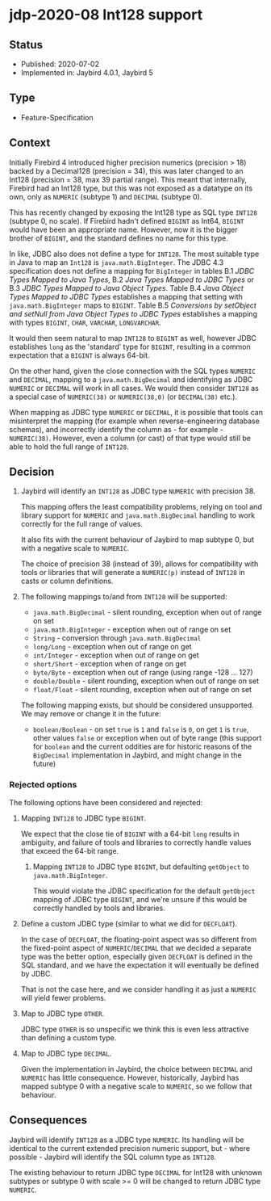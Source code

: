 # jdp-2020-08 Int128 support

## Status

- Published: 2020-07-02
- Implemented in: Jaybird 4.0.1, Jaybird 5

## Type

- Feature-Specification

## Context

Initially Firebird 4 introduced higher precision numerics (precision > 18)
backed by a Decimal128 (precision = 34), this was later changed to an Int128
(precision = 38, max 39 partial range). This meant that internally, Firebird had
an Int128 type, but this was not exposed as a datatype on its own, only as
`NUMERIC` (subtype 1) and `DECIMAL` (subtype 0).

This has recently changed by exposing the Int128 type as SQL type `INT128`
(subtype 0, no scale). If Firebird hadn't defined `BIGINT` as Int64, `BIGINT`
would have been an appropriate name. However, now it is the bigger brother of
`BIGINT`, and the standard defines no name for this type.

In like, JDBC also does not define a type for `INT128`. The most suitable type
in Java to map an `Int128` is `java.math.BigInteger`. The JDBC 4.3 specification
does not define a mapping for `BigInteger` in tables B.1 _JDBC Types Mapped to
Java Types_, B.2 _Java Types Mapped to JDBC Types_ or B.3 _JDBC Types Mapped to
Java Object Types_. Table B.4 _Java Object Types Mapped to JDBC Types_
establishes a mapping that setting with `java.math.BigInteger` maps to `BIGINT`.
Table B.5 _Conversions by setObject and setNull from Java Object
Types to JDBC Types_ establishes a mapping with types `BIGINT`, `CHAR`,
`VARCHAR`, `LONGVARCHAR`.

It would then seem natural to map `INT128` to `BIGINT` as well, however JDBC
establishes `long` as the 'standard' type for `BIGINT`, resulting in a common
expectation that a `BIGINT` is always 64-bit.

On the other hand, given the close connection with the SQL types `NUMERIC` and
`DECIMAL`, mapping to a `java.math.BigDecimal` and identifying as JDBC `NUMERIC`
or `DECIMAL` will work in all cases. We would then consider `INT128` as a
special case of `NUMERIC(38)` or `NUMERIC(38,0)` (or `DECIMAL(38)` etc.).

When mapping as JDBC type `NUMERIC` or `DECIMAL`, it is possible that tools can
misinterpret the mapping (for example when reverse-engineering database schemas),
and incorrectly identify the column as - for example - `NUMERIC(38)`. However,
even a column (or cast) of that type would still be able to hold the full range
of `INT128`.  

## Decision

1.  Jaybird will identify an `INT128` as JDBC type `NUMERIC` with precision 38.

    This mapping offers the least compatibility problems, relying on tool and
    library support for `NUMERIC` and `java.math.BigDecimal` handling to work
    correctly for the full range of values.
    
    It also fits with the current behaviour of Jaybird to map subtype 0, but
    with a negative scale to `NUMERIC`.
    
    The choice of precision 38 (instead of 39), allows for compatibility with
    tools or libraries that will generate a `NUMERIC(p)` instead of `INT128` in
    casts or column definitions.
    
2.  The following mappings to/and from `INT128` will be supported:

    - `java.math.BigDecimal` - silent rounding, exception when out of range on
      set
    - `java.math.BigInteger` - exception when out of range on set
    - `String` - conversion through `java.math.BigDecimal`
    - `long/Long` - exception when out of range on get
    - `int/Integer` - exception when out of range on get
    - `short/Short` - exception when of range on get
    - `byte/Byte` - exception when out of range (using range -128 ... 127)
    - `double/Double` - silent rounding, exception when out of range on set
    - `float/Float` - silent rounding, exception when out of range on set
    
    The following mapping exists, but should be considered unsupported. We may
    remove or change it in the future:
    
    - `boolean/Boolean` - on set `true` is `1` and `false` is `0`, on get `1` is
      `true`, other values `false` or exception when out of byte range (this
      support for `boolean` and the current oddities are for historic reasons of
      the `BigDecimal` implementation in Jaybird, and might change in the future)

### Rejected options

The following options have been considered and rejected:

1.  Mapping `INT128` to JDBC type `BIGINT`.

    We expect that the close tie of `BIGINT` with a 64-bit `long` results in
    ambiguity, and failure of tools and libraries to correctly handle values
    that exceed the 64-bit range.
    
    1.  Mapping `INT128` to JDBC type `BIGINT`, but defaulting `getObject` to
        `java.math.BigInteger`.
        
        This would violate the JDBC specification for the default `getObject`
        mapping of JDBC type `BIGINT`, and we're unsure if this would be
        correctly handled by tools and libraries.

2.  Define a custom JDBC type (similar to what we did for `DECFLOAT`).

    In the case of `DECFLOAT`, the floating-point aspect was so different from
    the fixed-point aspect of `NUMERIC`/`DECIMAL` that we decided a separate
    type was the better option, especially given `DECFLOAT` is defined in the
    SQL standard, and we have the expectation it will eventually be defined by
    JDBC.
    
    That is not the case here, and we consider handling it as just a `NUMERIC`
    will yield fewer problems.

3.  Map to JDBC type `OTHER`.

    JDBC type `OTHER` is so unspecific we think this is even less attractive
    than defining a custom type.
    
4.  Map to JDBC type `DECIMAL`.

    Given the implementation in Jaybird, the choice between `DECIMAL` and
    `NUMERIC` has little consequence. However, historically, Jaybird has mapped
    subtype 0 with a negative scale to `NUMERIC`, so we follow that behaviour. 

## Consequences

Jaybird will identify `INT128` as a JDBC type `NUMERIC`. Its handling will be
identical to the current extended precision numeric support, but - where
possible - Jaybird will identify the SQL column type as `INT128`.

The existing behaviour to return JDBC type `DECIMAL` for Int128 with unknown
subtypes or subtype 0 with scale >= 0 will be changed to return JDBC type
`NUMERIC`.
